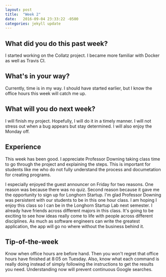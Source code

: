 ```yaml
---
layout: post
title:  "Week 2"
date:   2016-09-04 23:33:22 -0500
categories: jekyll update
---
```

## What did you do this past week?

I started working on the Collatz project. I became more familiar with Docker as well as Travis CI. 

## What's in your way?

Currently, time is in my way. I should have started earlier, but I know the office hours this week will catch me up.

## What will you do next week?

I will finish my project. Hopefully, I will do it in a timely manner. I will not stress out when a bug appears but stay determined. I will also enjoy the Monday off.

## Experience

This week has been good. I appreciate Professor Downing taking class time to go through the project and explaining the steps. This is important for students like me who do not fully understand the process and documetation for creating programs. 

I especially enjoyed the guest announcer on Friday for two reasons. One reason was because there was no quiz. Second reason because it gave me the opportunity to sign up for Longhorn Startup. I'm glad Professor Downing was persistent with our students to be in this one hour class. I am hoping I enjoy this class so I can be in the Longhorn Startup Lab next semester. I already have friends across different majors in this class. It's going to be exciting to see how ideas really come to life with people across different disciplines. As much as software engineers can write the greatest application, the app will go no where without the business behind it.

## Tip-of-the-week

Know when office hours are before hand. Then you won't regret that office hours have finished at 8:05 on Tuesday. Also, know what each command is really doing instead of simply following the instructions to get the results you need. Understanding now will prevent continuous Google searches. 